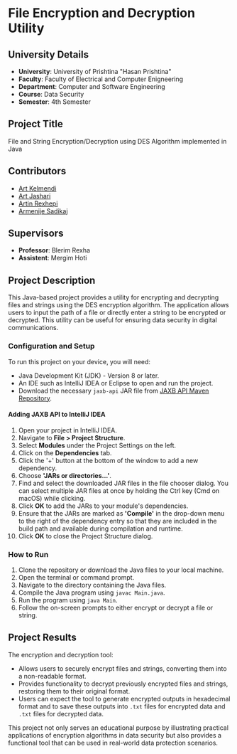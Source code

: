 # File Encryption and Decryption Utility

## University Details
- **University**: University of Prishtina "Hasan Prishtina"
- **Faculty**: Faculty of Electrical and Computer Enigneering
- **Department**: Computer and Software Engineering
- **Course**: Data Security 
- **Semester**: 4th Semester

## Project Title
File and String Encryption/Decryption using DES Algorithm implemented in Java

## Contributors
- [Art Kelmendi](<https://github.com/artkelmendi>)
- [Art Jashari](<https://github.com/Art-Jashari>)
- [Artin Rexhepi](<https://github.com/artin-rexhepi>)
- [Armenije Sadikaj](<https://github.com/armeniasadikaj>)

## Supervisors
- **Professor**: Blerim Rexha
- **Assistent**: Mergim Hoti

## Project Description
This Java-based project provides a utility for encrypting and decrypting files and strings using the DES encryption algorithm. The application allows users to input the path of a file or directly enter a string to be encrypted or decrypted. This utility can be useful for ensuring data security in digital communications.

### Configuration and Setup
To run this project on your device, you will need:
- Java Development Kit (JDK) - Version 8 or later.
- An IDE such as IntelliJ IDEA or Eclipse to open and run the project.
- Download the necessary `jaxb-api` JAR file from [JAXB API Maven Repository](https://mvnrepository.com/artifact/javax.xml.bind/jaxb-api/2.4.0-b180830.0359).

#### Adding JAXB API to IntelliJ IDEA
1. Open your project in IntelliJ IDEA.
2. Navigate to **File > Project Structure**.
3. Select **Modules** under the Project Settings on the left.
4. Click on the **Dependencies** tab.
5. Click the '+' button at the bottom of the window to add a new dependency.
6. Choose **'JARs or directories...'**.
7. Find and select the downloaded JAR files in the file chooser dialog. You can select multiple JAR files at once by holding the Ctrl key (Cmd on macOS) while clicking.
8. Click **OK** to add the JARs to your module's dependencies.
9. Ensure that the JARs are marked as **'Compile'** in the drop-down menu to the right of the dependency entry so that they are included in the build path and available during compilation and runtime.
10. Click **OK** to close the Project Structure dialog.

### How to Run
1. Clone the repository or download the Java files to your local machine.
2. Open the terminal or command prompt.
3. Navigate to the directory containing the Java files.
4. Compile the Java program using `javac Main.java`.
5. Run the program using `java Main`.
6. Follow the on-screen prompts to either encrypt or decrypt a file or string.

## Project Results
The encryption and decryption tool:
- Allows users to securely encrypt files and strings, converting them into a non-readable format.
- Provides functionality to decrypt previously encrypted files and strings, restoring them to their original format.
- Users can expect the tool to generate encrypted outputs in hexadecimal format and to save these outputs into `.txt` files for encrypted data and `.txt` files for decrypted data.

This project not only serves an educational purpose by illustrating practical applications of encryption algorithms in data security but also provides a functional tool that can be used in real-world data protection scenarios.
